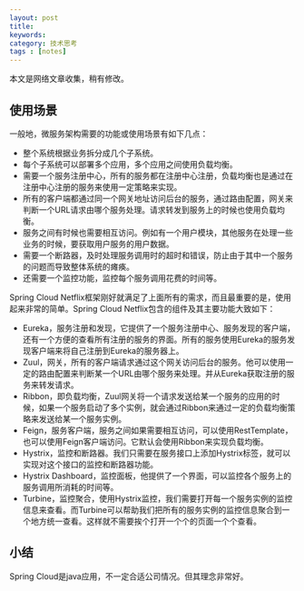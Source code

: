 ```yaml
---
layout: post
title: 
keywords: 
category: 技术思考
tags : [notes]
---
```

本文是网络文章收集，稍有修改。

<!-- more -->

## 使用场景
一般地，微服务架构需要的功能或使用场景有如下几点：
* 整个系统根据业务拆分成几个子系统。
* 每个子系统可以部署多个应用，多个应用之间使用负载均衡。
* 需要一个服务注册中心，所有的服务都在注册中心注册，负载均衡也是通过在注册中心注册的服务来使用一定策略来实现。
* 所有的客户端都通过同一个网关地址访问后台的服务，通过路由配置，网关来判断一个URL请求由哪个服务处理。请求转发到服务上的时候也使用负载均衡。
* 服务之间有时候也需要相互访问。例如有一个用户模块，其他服务在处理一些业务的时候，要获取用户服务的用户数据。
* 需要一个断路器，及时处理服务调用时的超时和错误，防止由于其中一个服务的问题而导致整体系统的瘫痪。
* 还需要一个监控功能，监控每个服务调用花费的时间等。

Spring Cloud Netflix框架刚好就满足了上面所有的需求，而且最重要的是，使用起来非常的简单。Spring Cloud Netflix包含的组件及其主要功能大致如下：

* Eureka，服务注册和发现，它提供了一个服务注册中心、服务发现的客户端，还有一个方便的查看所有注册的服务的界面。所有的服务使用Eureka的服务发现客户端来将自己注册到Eureka的服务器上。
* Zuul，网关，所有的客户端请求通过这个网关访问后台的服务。他可以使用一定的路由配置来判断某一个URL由哪个服务来处理。并从Eureka获取注册的服务来转发请求。
* Ribbon，即负载均衡，Zuul网关将一个请求发送给某一个服务的应用的时候，如果一个服务启动了多个实例，就会通过Ribbon来通过一定的负载均衡策略来发送给某一个服务实例。
* Feign，服务客户端，服务之间如果需要相互访问，可以使用RestTemplate，也可以使用Feign客户端访问。它默认会使用Ribbon来实现负载均衡。
* Hystrix，监控和断路器。我们只需要在服务接口上添加Hystrix标签，就可以实现对这个接口的监控和断路器功能。
* Hystrix Dashboard，监控面板，他提供了一个界面，可以监控各个服务上的服务调用所消耗的时间等。
* Turbine，监控聚合，使用Hystrix监控，我们需要打开每一个服务实例的监控信息来查看。而Turbine可以帮助我们把所有的服务实例的监控信息聚合到一个地方统一查看。这样就不需要挨个打开一个个的页面一个个查看。

## 小结
Spring Cloud是java应用，不一定合适公司情况。但其理念非常好。
